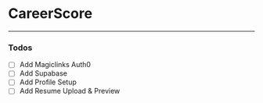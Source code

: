 
# CareerScore 
___

### Todos 
- [ ] Add Magiclinks Auth0
- [ ] Add Supabase
- [ ] Add Profile Setup
- [ ] Add Resume Upload & Preview 
